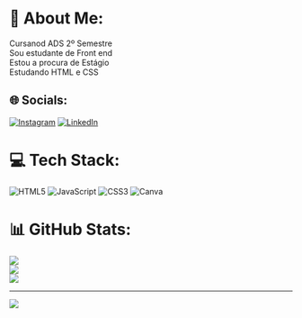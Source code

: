 # 💫 About Me:
Cursanod ADS 2º Semestre<br>Sou estudante de Front end<br>Estou a procura de Estágio<br>Estudando HTML e CSS


## 🌐 Socials:
[![Instagram](https://img.shields.io/badge/Instagram-%23E4405F.svg?logo=Instagram&logoColor=white)](https://instagram.com/jessicaoliveira2107) [![LinkedIn](https://img.shields.io/badge/LinkedIn-%230077B5.svg?logo=linkedin&logoColor=white)](https://linkedin.com/in/https://www.linkedin.com/in/jessica-oliveira-ba61541ba/) 

# 💻 Tech Stack:
![HTML5](https://img.shields.io/badge/html5-%23E34F26.svg?style=for-the-badge&logo=html5&logoColor=white) ![JavaScript](https://img.shields.io/badge/javascript-%23323330.svg?style=for-the-badge&logo=javascript&logoColor=%23F7DF1E) ![CSS3](https://img.shields.io/badge/css3-%231572B6.svg?style=for-the-badge&logo=css3&logoColor=white) ![Canva](https://img.shields.io/badge/Canva-%2300C4CC.svg?style=for-the-badge&logo=Canva&logoColor=white)
# 📊 GitHub Stats:
![](https://github-readme-stats.vercel.app/api?username=Jessica-dev21&theme=dracula&hide_border=false&include_all_commits=false&count_private=false)<br/>
![](https://github-readme-streak-stats.herokuapp.com/?user=Jessica-dev21&theme=dracula&hide_border=false)<br/>
![](https://github-readme-stats.vercel.app/api/top-langs/?username=Jessica-dev21&theme=dracula&hide_border=false&include_all_commits=false&count_private=false&layout=compact)

---
[![](https://visitcount.itsvg.in/api?id=Jessica-dev21&icon=0&color=0)](https://visitcount.itsvg.in)

<!-- Proudly created with GPRM ( https://gprm.itsvg.in ) -->